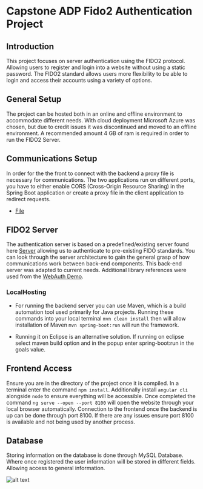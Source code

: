 
# Capstone ADP Fido2 Authentication Project

## Introduction
This project focuses on server authentication using the FIDO2 protocol. Allowing users to register and login into a website without using a static password. The FIDO2 standard allows users more flexibility to be able to login and access their accounts using a variety of options. 

## General Setup
The project can be hosted both in an online and offline environment to accommodate different needs. With cloud deployment Microsoft Azure was chosen, but due to credit issues it was discontinued and moved to an offline environment. A recommended amount 4 GB of ram is required in order to run the FIDO2 Server. 

## Communications Setup
In order for the the front to connect with the backend a proxy file is necessary for communications. The two applications run on different ports, you have to either enable CORS (Cross-Origin Resource Sharing) in the Spring Boot application or create a proxy file in the client application to redirect requests. 

- [File](https://github.com/swapnilphanse/fido2/blob/master/frontend/proxy.conf.json)

## FIDO2 Server 
The authentication server is based on a predefined/existing server found here [Server](https://github.com/Yubico/java-webauthn-server) allowing us to authenticate to pre-existing FIDO standards. You can look through the server architecture to gain the general grasp of how communications work between back-end components. This back-end server was adapted to current needs. Additional library references were used from the [WebAuth Demo](https://github.com/ralscha/webauthn-demo). 

### LocalHosting
- For running the backend server you can use Maven, which is a build automation tool used primarily for Java projects. Running these commands into your local terminal `mvn clean install` then will allow installation of Maven `mvn spring-boot:run` will run the framework. 

- Running it on Eclipse is an alternative solution. If running on eclipse select maven build option and in the popup enter spring-boot:run in the goals value.

## Frontend Access
Ensure you are in the directory of the project once it is compiled. In a terminal enter the command `npm install`. Additionally install `angular cli` alongside `node` to ensure everything will be accessible. Once completed the command `ng serve --open --port 8100` will open the website through your local browser automatically. Connection to the frontend once the backend is up can be done through port 8100. If there are any issues ensure port 8100 is available and not being used by another process.  

## Database

Storing information on the database is done through MySQL Database. Where once registered the user information will be stored in different fields. Allowing access to general information. 

![alt text](https://github.com/swapnilphanse/fido2/blob/master/Photos/PHOTO1.jpg)
